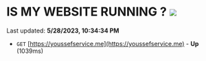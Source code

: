 # IS MY WEBSITE RUNNING ? [![](https://img.shields.io/static/v1?label=Sponsor&message=%E2%9D%A4&logo=GitHub&color=%23fe8e86)](https://github.com/sponsors/<username>)

Last updated: **5/28/2023, 10:34:34 PM**

- `GET` [https://youssefservice.me](https://youssefservice.me) - **Up** (1039ms)
